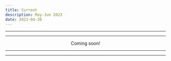 ```yaml
---
title: Current
description: May-Jun 2023
date: 2023-04-30
---
```


---
---

<div align="center">Coming soon!</div>

---
---
